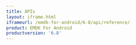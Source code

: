 ```yaml
---
title: APIs
layout: iframe.html
iframeurl: /emdk-for-android/6-8/api/reference/
product: EMDK For Android
productversion: '6.8'
---
```
















